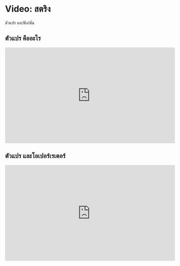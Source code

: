 # Video: สตริง
ตัวแปร และฟังก์ชัน


## ตัวแปร คืออะไร 
<iframe width="560" height="315" src="https://www.youtube.com/embed/ts4aamEQ40k" title="YouTube video player" frameborder="0" allow="accelerometer; autoplay; clipboard-write; encrypted-media; gyroscope; picture-in-picture" allowfullscreen></iframe>

## ตัวแปร และโอเปอร์เรเตอร์

<iframe width="560" height="315" src="https://www.youtube.com/embed/lQnmDWItV1Y" title="YouTube video player" frameborder="0" allow="accelerometer; autoplay; clipboard-write; encrypted-media; gyroscope; picture-in-picture" allowfullscreen></iframe>